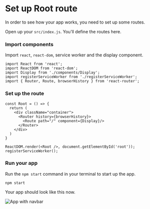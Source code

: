 # Set up Root route

In order to see how your app works, you need to set up some routes.

Open up your `src/index.js`. You'll define the routes here.

### Import components

Import `react`, `react-dom`, service worker and the display component.

```
import React from 'react';
import ReactDOM from 'react-dom';
import Display from './components/Display';
import registerServiceWorker from './registerServiceWorker';
import { Router, Route, browserHistory } from 'react-router';
```

### Set up the route

```code
const Root = () => {
  return (
    <div className="container">
      <Router history={browserHistory}>
        <Route path="/" component={Display}/>
      </Router>
    </div>
  )
}

ReactDOM.render(<Root />, document.getElementById('root'));
registerServiceWorker();
```

### Run your app

Run the `npm start` command in your terminal to start up the app.

```code
npm start
```

Your app should look like this now.

![App with navbar](http://res.cloudinary.com/unicodeveloper/image/upload/v1519851688/navbar.png)


